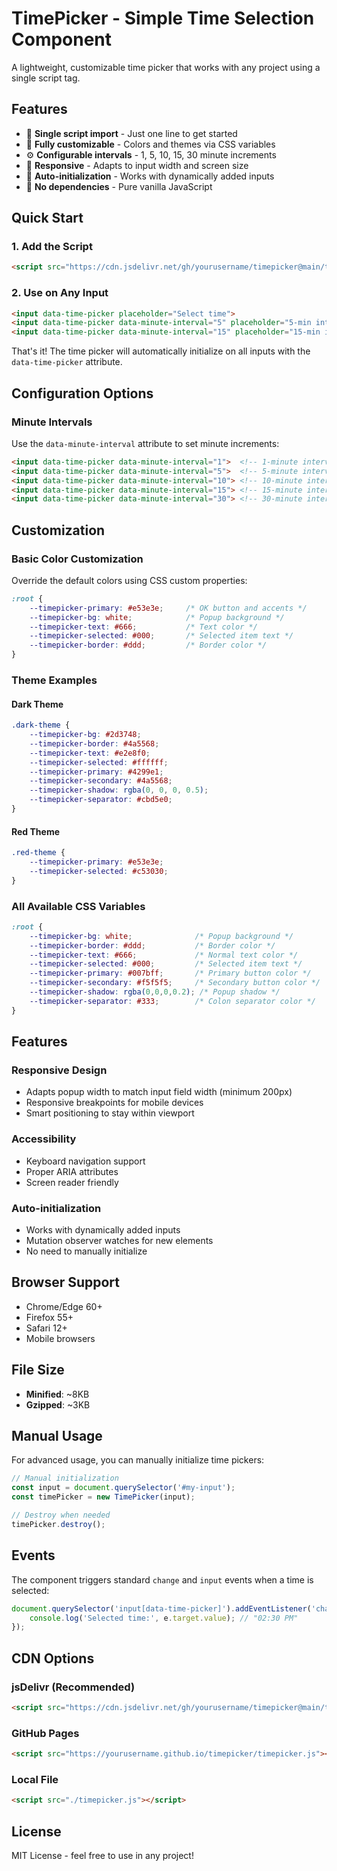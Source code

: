 # TimePicker - Simple Time Selection Component

A lightweight, customizable time picker that works with any project using a single script tag.

## Features

- 🚀 **Single script import** - Just one line to get started
- 🎨 **Fully customizable** - Colors and themes via CSS variables
- ⚙️ **Configurable intervals** - 1, 5, 10, 15, 30 minute increments
- 📱 **Responsive** - Adapts to input width and screen size
- 🔧 **Auto-initialization** - Works with dynamically added inputs
- 💾 **No dependencies** - Pure vanilla JavaScript

## Quick Start

### 1. Add the Script

```html
<script src="https://cdn.jsdelivr.net/gh/yourusername/timepicker@main/timepicker.js"></script>
```

### 2. Use on Any Input

```html
<input data-time-picker placeholder="Select time">
<input data-time-picker data-minute-interval="5" placeholder="5-min intervals">
<input data-time-picker data-minute-interval="15" placeholder="15-min intervals">
```

That's it! The time picker will automatically initialize on all inputs with the `data-time-picker` attribute.

## Configuration Options

### Minute Intervals

Use the `data-minute-interval` attribute to set minute increments:

```html
<input data-time-picker data-minute-interval="1">  <!-- 1-minute intervals (default) -->
<input data-time-picker data-minute-interval="5">  <!-- 5-minute intervals -->
<input data-time-picker data-minute-interval="10"> <!-- 10-minute intervals -->
<input data-time-picker data-minute-interval="15"> <!-- 15-minute intervals -->
<input data-time-picker data-minute-interval="30"> <!-- 30-minute intervals -->
```

## Customization

### Basic Color Customization

Override the default colors using CSS custom properties:

```css
:root {
    --timepicker-primary: #e53e3e;     /* OK button and accents */
    --timepicker-bg: white;            /* Popup background */
    --timepicker-text: #666;           /* Text color */
    --timepicker-selected: #000;       /* Selected item text */
    --timepicker-border: #ddd;         /* Border color */
}
```

### Theme Examples

#### Dark Theme
```css
.dark-theme {
    --timepicker-bg: #2d3748;
    --timepicker-border: #4a5568;
    --timepicker-text: #e2e8f0;
    --timepicker-selected: #ffffff;
    --timepicker-primary: #4299e1;
    --timepicker-secondary: #4a5568;
    --timepicker-shadow: rgba(0, 0, 0, 0.5);
    --timepicker-separator: #cbd5e0;
}
```

#### Red Theme
```css
.red-theme {
    --timepicker-primary: #e53e3e;
    --timepicker-selected: #c53030;
}
```

### All Available CSS Variables

```css
:root {
    --timepicker-bg: white;              /* Popup background */
    --timepicker-border: #ddd;           /* Border color */
    --timepicker-text: #666;             /* Normal text color */
    --timepicker-selected: #000;         /* Selected item text */
    --timepicker-primary: #007bff;       /* Primary button color */
    --timepicker-secondary: #f5f5f5;     /* Secondary button color */
    --timepicker-shadow: rgba(0,0,0,0.2); /* Popup shadow */
    --timepicker-separator: #333;        /* Colon separator color */
}
```

## Features

### Responsive Design
- Adapts popup width to match input field width (minimum 200px)
- Responsive breakpoints for mobile devices
- Smart positioning to stay within viewport

### Accessibility
- Keyboard navigation support
- Proper ARIA attributes
- Screen reader friendly

### Auto-initialization
- Works with dynamically added inputs
- Mutation observer watches for new elements
- No need to manually initialize

## Browser Support

- Chrome/Edge 60+
- Firefox 55+
- Safari 12+
- Mobile browsers

## File Size

- **Minified**: ~8KB
- **Gzipped**: ~3KB

## Manual Usage

For advanced usage, you can manually initialize time pickers:

```javascript
// Manual initialization
const input = document.querySelector('#my-input');
const timePicker = new TimePicker(input);

// Destroy when needed
timePicker.destroy();
```

## Events

The component triggers standard `change` and `input` events when a time is selected:

```javascript
document.querySelector('input[data-time-picker]').addEventListener('change', function(e) {
    console.log('Selected time:', e.target.value); // "02:30 PM"
});
```

## CDN Options

### jsDelivr (Recommended)
```html
<script src="https://cdn.jsdelivr.net/gh/yourusername/timepicker@main/timepicker.js"></script>
```

### GitHub Pages
```html
<script src="https://yourusername.github.io/timepicker/timepicker.js"></script>
```

### Local File
```html
<script src="./timepicker.js"></script>
```

## License

MIT License - feel free to use in any project!